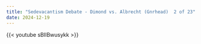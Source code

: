 ```yaml
---
title: "Sedevacantism Debate - Dimond vs. Albrecht (Gnrhead)  2 of 23"
date: 2024-12-19
---
```


{{< youtube sBIlBwusykk >}}
